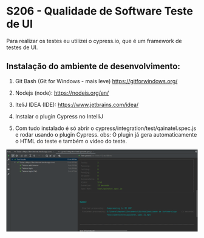 # S206 - Qualidade de Software Teste de UI

Para realizar os testes eu utilizei o cypress.io, que é um framework de testes de UI.

## Instalação do ambiente de desenvolvimento:

1. Git Bash (Git for Windows - mais leve)
https://gitforwindows.org/

2. Nodejs (node):
https://nodejs.org/en/

3. IteliJ IDEA (IDE):
https://www.jetbrains.com/idea/

4. Instalar o plugin Cypress no IntelliJ

5. Com tudo instalado é só abrir o cypress/integration/test/qainatel.spec.js e rodar usando o plugin Cypress.
obs: O plugin já gera automaticamente o HTML do teste e também o video do teste.

![img_1.png](img_1.png)